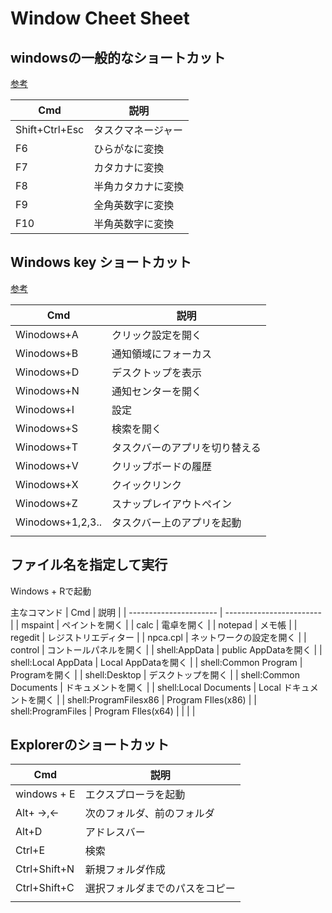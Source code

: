 # Window Cheet Sheet

## windowsの一般的なショートカット
[参考](https://support.microsoft.com/ja-jp/windows/windows-%E3%81%AE%E3%82%AD%E3%83%BC%E3%83%9C%E3%83%BC%E3%83%89-%E3%82%B7%E3%83%A7%E3%83%BC%E3%83%88%E3%82%AB%E3%83%83%E3%83%88-dcc61a57-8ff0-cffe-9796-cb9706c75eec)

| Cmd            | 説明               |
| -------------- | ------------------ |
| Shift+Ctrl+Esc | タスクマネージャー |
| F6             | ひらがなに変換     |
| F7             | カタカナに変換     |
| F8             | 半角カタカナに変換 |
| F9             | 全角英数字に変換   |
| F10            | 半角英数字に変換   |

## Windows key ショートカット

[参考](https://www.microsoft.com/ja-jp/biz/smb/column-shortcuts-using-windows-key.aspx)

| Cmd              | 説明                           |
| ---------------- | ------------------------------ |
| Winodows+A       | クリック設定を開く             |
| Winodows+B       | 通知領域にフォーカス           |
| Winodows+D       | デスクトップを表示             |
| Winodows+N       | 通知センターを開く             |
| Winodows+I       | 設定                           |
| Winodows+S       | 検索を開く                     |
| Winodows+T       | タスクバーのアプリを切り替える |
| Winodows+V       | クリップボードの履歴           |
| Winodows+X       | クイックリンク           |
| Winodows+Z       | スナップレイアウトペイン       |
| Winodows+1,2,3.. | タスクバー上のアプリを起動     |
|                  |                                |

## ファイル名を指定して実行
Windows + Rで起動

主なコマンド
| Cmd                    | 説明                     |
| ---------------------- | ------------------------ |
| mspaint                | ペイントを開く           |
| calc                   | 電卓を開く               |
| notepad                | メモ帳                   |
| regedit                | レジストリエディター     |
| npca.cpl               | ネットワークの設定を開く |
| control                | コントールパネルを開く   |
| shell:AppData          | public AppDataを開く     |
| shell:Local AppData    | Local AppDataを開く      |
| shell:Common Program   | Programを開く            |
| shell:Desktop          | デスクトップを開く       |
| shell:Common Documents | ドキュメントを開く       |
| shell:Local Documents  | Local ドキュメントを開く |
| shell:ProgramFilesx86  | Program FIles(x86)       |
| shell:ProgramFiles     | Program FIles(x64)       |
|                        |                          |

## Explorerのショートカット
| Cmd          | 説明                           |
| ------------ | ------------------------------ |
| windows + E  | エクスプローラを起動           |
| Alt+ →,←     | 次のフォルダ、前のフォルダ     |
| Alt+D        | アドレスバー                   |
| Ctrl+E       | 検索                           |
| Ctrl+Shift+N | 新規フォルダ作成               |
| Ctrl+Shift+C | 選択フォルダまでのパスをコピー |
|              |                                |

